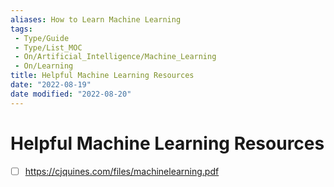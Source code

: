 ```yaml
---
aliases: How to Learn Machine Learning
tags:
 - Type/Guide
 - Type/List_MOC
 - On/Artificial_Intelligence/Machine_Learning
 - On/Learning
title: Helpful Machine Learning Resources
date: "2022-08-19"
date modified: "2022-08-20"
---
```


# Helpful Machine Learning Resources
- [ ] https://cjquines.com/files/machinelearning.pdf
